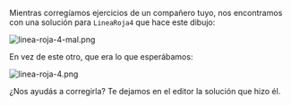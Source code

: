 Mientras corregíamos ejercicios de un compañero tuyo, nos encontramos con una solución para `LineaRoja4` que hace este dibujo:

![linea-roja-4-mal.png](https://raw.githubusercontent.com/sagrado-corazon-alcal/mumuki-guia-fundamentos-repeticion-simple/master/images/linea-roja-4-mal.png)

En vez de este otro, que era lo que esperábamos:

![linea-roja-4.png](https://raw.githubusercontent.com/sagrado-corazon-alcal/mumuki-guia-fundamentos-repeticion-simple/master/images/linea-roja-4.png)

¿Nos ayudás a corregirla? Te dejamos en el editor la solución que hizo él.